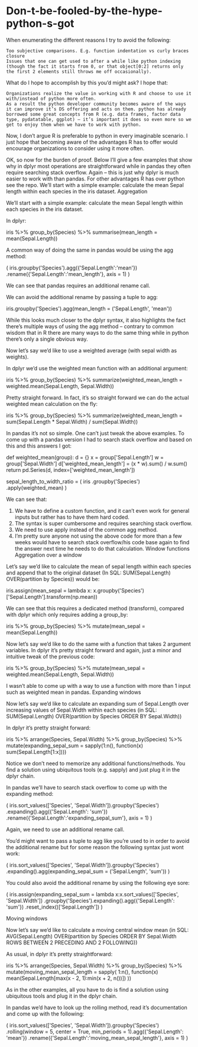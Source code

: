 # Don-t-be-fooled-by-the-hype-python-s-got

When enumerating the different reasons I try to avoid the following:

    Too subjective comparisons. E.g. function indentation vs curly braces closure
    Issues that one can get used to after a while like python indexing (though the fact it starts from 0, or that object[0:2] returns only the first 2 elements still throws me off occasionally).

What do I hope to accomplish by this you’d might ask? I hope that:

    Organizations realize the value in working with R and choose to use it with/instead of python more often.
    As a result the python developer community becomes aware of the ways it can improve it’s DS offering and acts on them. python has already borrowed some great concepts from R (e.g. data frames, factor data type, pydatatable, ggplot) – it’s important it does so even more so we get to enjoy them when we have to work with python.

Now, I don’t argue R is preferable to python in every imaginable scenario. I just hope that becoming aware of the advantages R has to offer would encourage organizations to consider using it more often.

OK, so now for the burden of proof. Below I’ll give a few examples that show why in dplyr most operations are straightforward while in pandas they often require searching stack overflow. Again – this is just why dplyr is much easier to work with than pandas. For other advantages R has over python see the repo. We’ll start with a simple example: calculate the mean Sepal length within each species in the iris dataset.
Aggregation

We’ll start with a simple example: calculate the mean Sepal length within each species in the iris dataset.

In dplyr:

iris %>%
  group_by(Species) %>%
  summarise(mean_length = mean(Sepal.Length))

A common way of doing the same in pandas would be using the agg method:

(
  iris.groupby('Species').agg({'Sepal.Length':'mean'})
  .rename({'Sepal.Length':'mean_length'}, axis = 1)
)

We can see that pandas requires an additional rename call.

We can avoid the additional rename by passing a tuple to agg:

iris.groupby('Species').agg(mean_length = ('Sepal.Length', 'mean'))

While this looks much closer to the dplyr syntax, it also highlights the fact there’s multiple ways of using the agg method – contrary to common wisdom that in R there are many ways to do the same thing while in python there’s only a single obvious way.

Now let’s say we’d like to use a weighted average (with sepal width as weights).

In dplyr we’d use the weighted mean function with an additional argument:

iris %>%
  group_by(Species) %>%
  summarize(weighted_mean_length = weighted.mean(Sepal.Length, Sepal.Width))

Pretty straight forward. In fact, it’s so straight forward we can do the actual weighted mean calculation on the fly:

iris %>%
  group_by(Species) %>%
  summarize(weighted_mean_length = sum(Sepal.Length * Sepal.Width) / sum(Sepal.Width))

In pandas it’s not so simple. One can’t just tweak the above examples. To come up with a pandas version I had to search stack overflow and based on this and this answers I got:

def weighted_mean(group):
    d = {}
    x = group['Sepal.Length']
    w = group['Sepal.Width']
    d['weighted_mean_length'] = (x * w).sum() / w.sum()
    return pd.Series(d, index=['weighted_mean_length'])

sepal_length_to_width_ratio = (
  iris
  .groupby('Species')
  .apply(weighted_mean)
)

We can see that:
1. We have to define a custom function, and it can’t even work for general inputs
but rather has to have them hard coded.
2. The syntax is super cumbersome and requires searching stack overflow.
3. We need to use apply instead of the common agg method.
4. I’m pretty sure anyone not using the above code for more than a few weeks would have to search stack overflow/his code base again to find the answer next time he needs to do that calculation.
Window functions
Aggregation over a window

Let’s say we’d like to calculate the mean of sepal length within each species and append that to the original dataset (In SQL: SUM(Sepal.Length) OVER(partition by Species)) would be:

iris.assign(mean_sepal = lambda x: x.groupby('Species')['Sepal.Length'].transform(np.mean))

We can see that this requires a dedicated method (transform), compared with dplyr which only requires adding a group_by:

iris %>%
  group_by(Species) %>%
  mutate(mean_sepal = mean(Sepal.Length))

Now let’s say we’d like to do the same with a function that takes 2 argument variables. In dplyr it’s pretty straight forward and again, just a minor and intuitive tweak of the previous code:

iris %>%
  group_by(Species) %>%
  mutate(mean_sepal = weighted.mean(Sepal.Length, Sepal.Width))

I wasn’t able to come up with a way to use a function with more than 1 input such as weighted mean in pandas.
Expanding windows

Now let’s say we’d like to calculate an expanding sum of Sepal.Length over increasing values of Sepal.Width within each species (in SQL: SUM(Sepal.Length) OVER(partition by Species ORDER BY Sepal.Width))

In dplyr it’s pretty straight forward:

iris %>%
  arrange(Species, Sepal.Width) %>%
  group_by(Species) %>%
  mutate(expanding_sepal_sum = sapply(1:n(), function(x) sum(Sepal.Length[1:x])))

Notice we don’t need to memorize any additional functions/methods. You find a solution using ubiquitous tools (e.g. sapply) and just plug it in the dplyr chain.

In pandas we’ll have to search stack overflow to come up with the expanding method:

(
  iris.sort_values(['Species', 'Sepal.Width']).groupby('Species')
  .expanding().agg({'Sepal.Length': 'sum'})
  .rename({'Sepal.Length':'expanding_sepal_sum'}, axis = 1)
)

Again, we need to use an additional rename call.

You’d might want to pass a tuple to agg like you’re used to in order to avoid the additional rename but for some reason the following syntax just wont work:

(
  iris.sort_values(['Species', 'Sepal.Width']).groupby('Species')
  .expanding().agg(expanding_sepal_sum = ('Sepal.Length', 'sum'))
)

You could also avoid the additional rename by using the following eye sore:

(
  iris.assign(expanding_sepal_sum = lambda x:x.sort_values(['Species', 'Sepal.Width'])
                .groupby('Species').expanding().agg({'Sepal.Length': 'sum'})
                .reset_index()['Sepal.Length'])
)

Moving windows

Now let’s say we’d like to calculate a moving central window mean (in SQL: AVG(Sepal.Length) OVER(partition by Species ORDER BY Sepal.Width ROWS BETWEEN 2 PRECEDING AND 2 FOLLOWING))

As usual, in dplyr it’s pretty straightforward:

iris %>%
  arrange(Species, Sepal.Width) %>%
  group_by(Species) %>%
  mutate(moving_mean_sepal_length = sapply(
    1:n(),
    function(x) mean(Sepal.Length[max(x - 2, 1):min(x + 2, n())])
  ))

As in the other examples, all you have to do is find a solution using ubiquitous tools and plug it in the dplyr chain.

In pandas we’d have to look up the rolling method, read it’s documentation and come up with the following:

(
  iris.sort_values(['Species', 'Sepal.Width']).groupby('Species')
  .rolling(window = 5, center = True, min_periods = 1).agg({'Sepal.Length': 'mean'})
  .rename({'Sepal.Length':'moving_mean_sepal_length'}, axis = 1)
)
